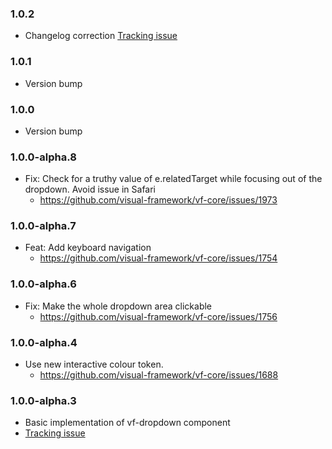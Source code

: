 ### 1.0.2

* Changelog correction [Tracking issue](https://github.com/visual-framework/vf-core/issues/2035)

### 1.0.1

* Version bump

### 1.0.0

* Version bump

### 1.0.0-alpha.8
* Fix: Check for a truthy value of e.relatedTarget while focusing out of the dropdown. Avoid issue in Safari
  * https://github.com/visual-framework/vf-core/issues/1973

### 1.0.0-alpha.7

* Feat: Add keyboard navigation
  * https://github.com/visual-framework/vf-core/issues/1754

### 1.0.0-alpha.6

* Fix: Make the whole dropdown area clickable
  * https://github.com/visual-framework/vf-core/issues/1756

### 1.0.0-alpha.4

* Use new interactive colour token.
  * https://github.com/visual-framework/vf-core/issues/1688

### 1.0.0-alpha.3

* Basic implementation of vf-dropdown component
* [Tracking issue](https://github.com/visual-framework/vf-core/discussions/1299)
